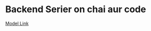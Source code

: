 # Backend Serier on chai aur code 

 [Model Link](https://app.eraser.io/workspace/73lTPDMYb41qr7SVFKIF)